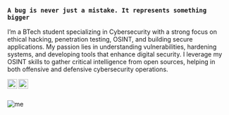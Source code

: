### ` A bug is never just a mistake. It represents something bigger `

I’m a BTech student specializing in Cybersecurity with a strong focus on ethical hacking, penetration testing, OSINT, and building secure applications. My passion lies in understanding vulnerabilities, hardening systems, and developing tools that enhance digital security. I leverage my OSINT skills to gather critical intelligence from open sources, helping in both offensive and defensive cybersecurity operations.



<a href="https://discordapp.com/users/781042994996183070"><img align="left" alt="Discord" width="22px" src="https://user-images.githubusercontent.com/58104187/206185989-9d49aa3a-b6af-48e3-983a-1d97819fa276.svg"/></a>
<a href="https://open.spotify.com/user/31k7ke2udwqiugepens62btdiyku?si=384af5475ea0466f"><img align="left" alt="Spotify" width="22px" src="https://user-images.githubusercontent.com/58104187/198833667-f002e2ff-56d4-4575-a60d-e3cd07174e82.svg"/></a>

<br/>

<br/>

![me](https://media4.giphy.com/media/v1.Y2lkPTc5MGI3NjExZjVjOWN2ZXZuMTRsZTh4Zm01aXcyZHJ4eXhncmdyYWU0bTFlaW13MiZlcD12MV9pbnRlcm5hbF9naWZfYnlfaWQmY3Q9Zw/WiM5K1e9MtEic/giphy.gif)

